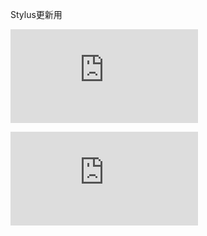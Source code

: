 Stylus更新用

![Stylusインストール(LMP)](https://github.com/stylus113/stylus/raw/refs/heads/main/lmp.user.css)

![Stylusインストール(TMRM)](https://github.com/stylus113/stylus/raw/refs/heads/main/tmrm.user.css)
